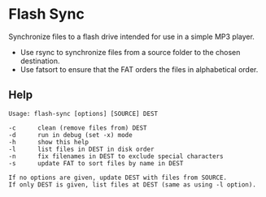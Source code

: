 # Flash Sync

Synchronize files to a flash drive intended for use in a simple MP3 player.
- Use rsync to synchronize files from a source folder to the chosen destination.
- Use fatsort to ensure that the FAT orders the files in alphabetical order.

## Help

```
Usage: flash-sync [options] [SOURCE] DEST

-c      clean (remove files from) DEST
-d      run in debug (set -x) mode
-h      show this help
-l      list files in DEST in disk order
-n      fix filenames in DEST to exclude special characters
-s      update FAT to sort files by name in DEST

If no options are given, update DEST with files from SOURCE.
If only DEST is given, list files at DEST (same as using -l option).
```
